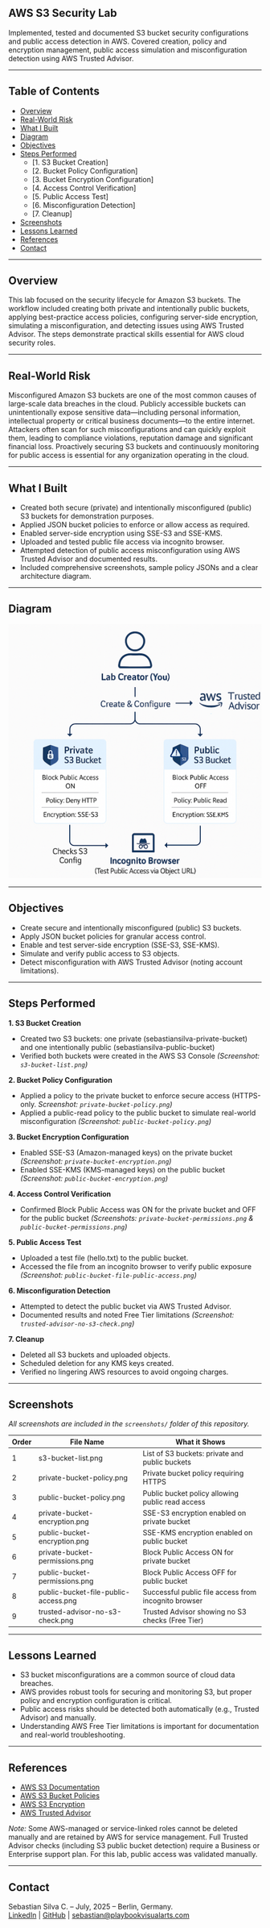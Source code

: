 ## AWS S3 Security Lab

Implemented, tested and documented S3 bucket security configurations and public access detection in AWS. Covered creation, policy and encryption management, public access simulation and misconfiguration detection using AWS Trusted Advisor.

---

## Table of Contents

- [Overview](#overview)
- [Real-World Risk](#real-world-risk)
- [What I Built](#what-i-built)
- [Diagram](#diagram)
- [Objectives](#objectives)
- [Steps Performed](#steps-performed)
  - [1. S3 Bucket Creation]
  - [2. Bucket Policy Configuration]
  - [3. Bucket Encryption Configuration]
  - [4. Access Control Verification]
  - [5. Public Access Test]
  - [6. Misconfiguration Detection]
  - [7. Cleanup]
- [Screenshots](#screenshots)
- [Lessons Learned](#lessons-learned)
- [References](#references)
- [Contact](#contact)

---

## Overview

This lab focused on the security lifecycle for Amazon S3 buckets. The workflow included creating both private and intentionally public buckets, applying best-practice access policies, configuring server-side encryption, simulating a misconfiguration, and detecting issues using AWS Trusted Advisor. The steps demonstrate practical skills essential for AWS cloud security roles.

---

## Real-World Risk

Misconfigured Amazon S3 buckets are one of the most common causes of large-scale data breaches in the cloud. Publicly accessible buckets can unintentionally expose sensitive data—including personal information, intellectual property or critical business documents—to the entire internet. Attackers often scan for such misconfigurations and can quickly exploit them, leading to compliance violations, reputation damage and significant financial loss. Proactively securing S3 buckets and continuously monitoring for public access is essential for any organization operating in the cloud.

---

## What I Built

- Created both secure (private) and intentionally misconfigured (public) S3 buckets for demonstration purposes.
- Applied JSON bucket policies to enforce or allow access as required.
- Enabled server-side encryption using SSE-S3 and SSE-KMS.
- Uploaded and tested public file access via incognito browser.
- Attempted detection of public access misconfiguration using AWS Trusted Advisor and documented results.
- Included comprehensive screenshots, sample policy JSONs and a clear architecture diagram.

---

## Diagram

![Lab Architecture Diagram](diagram.png)

---

## Objectives

- Create secure and intentionally misconfigured (public) S3 buckets.
- Apply JSON bucket policies for granular access control.
- Enable and test server-side encryption (SSE-S3, SSE-KMS).
- Simulate and verify public access to S3 objects.
- Detect misconfiguration with AWS Trusted Advisor (noting account limitations).

---

## Steps Performed

**1. S3 Bucket Creation**
   - Created two S3 buckets: one private (sebastiansilva-private-bucket) and one intentionally public (sebastiansilva-public-bucket)
   - Verified both buckets were created in the AWS S3 Console *(Screenshot: `s3-bucket-list.png`)*

**2. Bucket Policy Configuration**
   - Applied a policy to the private bucket to enforce secure access (HTTPS-only. *Screenshot: `private-bucket-policy.png`)*
   - Applied a public-read policy to the public bucket to simulate real-world misconfiguration *(Screenshot: `public-bucket-policy.png`)*

**3. Bucket Encryption Configuration**
   - Enabled SSE-S3 (Amazon-managed keys) on the private bucket *(Screenshot: `private-bucket-encryption.png`)*
   - Enabled SSE-KMS (KMS-managed keys) on the public bucket *(Screenshot: `public-bucket-encryption.png`)*

**4. Access Control Verification**
   - Confirmed Block Public Access was ON for the private bucket and OFF for the public bucket *(Screenshots: `private-bucket-permissions.png` & `public-bucket-permissions.png`)*

**5. Public Access Test**
   - Uploaded a test file (hello.txt) to the public bucket.
   - Accessed the file from an incognito browser to verify public exposure *(Screenshot: `public-bucket-file-public-access.png`)*

**6. Misconfiguration Detection**
   - Attempted to detect the public bucket via AWS Trusted Advisor.
   - Documented results and noted Free Tier limitations *(Screenshot: `trusted-advisor-no-s3-check.png`)*

**7. Cleanup**
   - Deleted all S3 buckets and uploaded objects.
   - Scheduled deletion for any KMS keys created.
   - Verified no lingering AWS resources to avoid ongoing charges.
   
---

## Screenshots

*All screenshots are included in the `screenshots/` folder of this repository.*

| Order | File Name                            | What it Shows                                       |
|-------|--------------------------------------|-----------------------------------------------------|
| 1     | s3-bucket-list.png                   | List of S3 buckets: private and public buckets      |
| 2     | private-bucket-policy.png            | Private bucket policy requiring HTTPS               |
| 3     | public-bucket-policy.png             | Public bucket policy allowing public read access    |
| 4     | private-bucket-encryption.png        | SSE-S3 encryption enabled on private bucket         |
| 5     | public-bucket-encryption.png         | SSE-KMS encryption enabled on public bucket         |
| 6     | private-bucket-permissions.png       | Block Public Access ON for private bucket           |
| 7     | public-bucket-permissions.png        | Block Public Access OFF for public bucket           |
| 8     | public-bucket-file-public-access.png | Successful public file access from incognito browser|
| 9     | trusted-advisor-no-s3-check.png      | Trusted Advisor showing no S3 checks (Free Tier)    |

---

## Lessons Learned

- S3 bucket misconfigurations are a common source of cloud data breaches.
- AWS provides robust tools for securing and monitoring S3, but proper policy and encryption configuration is critical.
- Public access risks should be detected both automatically (e.g., Trusted Advisor) and manually.
- Understanding AWS Free Tier limitations is important for documentation and real-world troubleshooting.

---

## References

- [AWS S3 Documentation](https://docs.aws.amazon.com/AmazonS3/latest/userguide/Welcome.html)
- [AWS S3 Bucket Policies](https://docs.aws.amazon.com/AmazonS3/latest/userguide/example-bucket-policies.html)
- [AWS S3 Encryption](https://docs.aws.amazon.com/AmazonS3/latest/userguide/UsingServerSideEncryption.html)
- [AWS Trusted Advisor](https://docs.aws.amazon.com/awssupport/latest/user/trusted-advisor.html)

*Note:* Some AWS-managed or service-linked roles cannot be deleted manually and are retained by AWS for service management. Full Trusted Advisor checks (including S3 public bucket detection) require a Business or Enterprise support plan. For this lab, public access was validated manually.

---

## Contact

Sebastian Silva C. – July, 2025 – Berlin, Germany.  
[LinkedIn](https://www.linkedin.com/in/sebastiansilc) | [GitHub](https://github.com/SebaSilC) | [sebastian@playbookvisualarts.com](mailto:sebastian@playbookvisualarts.com)

